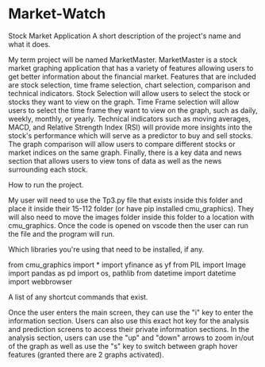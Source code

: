# Market-Watch
Stock Market Application 
A short description of the project's name and what it does.

My term project will be named MarketMaster. MarketMaster is a stock market graphing application 
that has a variety of features allowing users to get better information about the 
financial market. Features that are included are stock selection,
time frame selection, chart selection, comparison and technical indicators. 
Stock Selection will allow users to select the stock or stocks they want to view on the graph.
Time Frame selection will allow users to select the time frame they want to view on the graph,
such as daily, weekly, monthly, or yearly. Technical indicators such as moving averages,
MACD, and Relative Strength Index (RSI) will provide more insights into the stock's
performance which will serve as a predictor to buy and sell stocks. 
The graph comparison will allow users to compare different stocks or market indices 
on the same graph. Finally, there is a key data and news section that allows users to view
tons of data as well as the news surrounding each stock. 

How to run the project. 

My user will need to use the Tp3.py file that exists inside this folder and place it inside
their 15-112 folder (or have pip installed cmu_graphics). They will also need to move the images
folder inside this folder to a location with cmu_graphics. Once the code is opened on vscode 
then the user can run the file and the program will run. 


Which libraries you're using that need to be installed, if any.

from cmu_graphics import *
import yfinance as yf
from PIL import Image
import pandas as pd
import os, pathlib
from datetime import datetime
import webbrowser


A list of any shortcut commands that exist.

Once the user enters the main screen, they can use the "i" key to enter the 
information section. Users can also use this exact hot key for the analysis and prediction 
screens to access their private information sections. In the analysis section, users can 
use the "up" and "down" arrows to zoom in/out of the graph as well as use the "s"
key to switch between graph hover features (granted there are 2 graphs activated). 
